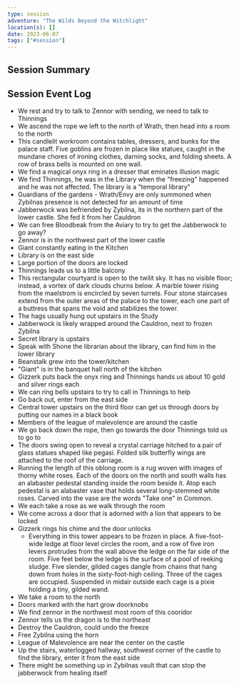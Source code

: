```yaml
---
type: session
adventure: "The Wilds Beyond the Witchlight"
location(s): []
date: 2023-06-07
tags: ["#session"]
---
```


## Session Summary

## Session Event Log

- We rest and try to talk to Zennor with sending, we need to talk to Thinnings
- We ascend the rope we left to the north of Wrath, then head into a room to the north
- This candlelit workroom contains tables, dressers, and bunks for the palace staff. Five goblins are frozen in place like statues, caught in the mundane chores of ironing clothes, darning socks, and folding sheets. A row of brass bells is mounted on one wall.
- We find a magical onyx ring in a dresser that eminates illusion magic
- We find Thinnings, he was in the Library when the "freezing" happened and he was not affected. The library is a "temporal library"
- Guardians of the gardens - Wrath/Envy are only summoned when Zybilnas presence is not detected for an amount of time
- Jabberwock was befriended by Zybilna, its in the northern part of the lower castle. She fed it from her Cauldron
- We can free Bloodbeak from the Aviary to try to get the Jabberwock to go away?
- Zennor is in the northwest part of the lower castle
- Giant constantly eating in the Kitchen
- Library is on the east side
- Large portion of the doors are locked
- Thinnings leads us to a little balcony
- This rectangular courtyard is open to the twilit sky. It has no visible floor; instead, a vortex of dark clouds churns below. A marble tower rising from the maelstrom is encircled by seven turrets. Four stone staircases extend from the outer areas of the palace to the tower, each one part of a buttress that spans the void and stabilizes the tower.
- The hags usually hung out upstairs in the Study
- Jabberwock is likely wrapped around the Cauldron, next to frozen Zybilna
- Secret library is upstairs
- Speak with Shone the librarian about the library, can find him in the lower library
- Beanstalk grew into the tower/kitchen
- "Giant" is in the banquet hall north of the kitchen
- Gizzerk puts back the onyx ring and Thinnings hands us about 10 gold and silver rings each
- We can ring bells upstairs to try to call in Thinnings to help
- Go back out, enter from the east side
- Central tower upstairs on the third floor can get us through doors by putting our names in a black book
- Members of the league of malevolence are around the castle
- We go back down the rope, then go towards the door Thinnings told us to go to
- The doors swing open to reveal a crystal carriage hitched to a pair of glass statues shaped like pegasi. Folded silk butterfly wings are attached to the roof of the carriage.
- Running the length of this oblong room is a rug woven with images of thorny white roses. Each of the doors on the north and south walls has an alabaster pedestal standing inside the room beside it. Atop each pedestal is an alabaster vase that holds several long-stemmed white roses. Carved into the vase are the words "Take one" in Common.
- We each take a rose as we walk through the room
- We come across a door that is adorned with a lion that appears to be locked
- Gizzerk rings his chime and the door unlocks
	- Everything in this tower appears to be frozen in place. A five-foot-wide ledge at floor level circles the room, and a row of five iron levers protrudes from the wall above the ledge on the far side of the room. Five feet below the ledge is the surface of a pool of reeking sludge. Five slender, gilded cages dangle from chains that hang down from holes in the sixty-foot-high ceiling. Three of the cages are occupied. Suspended in midair outside each cage is a pixie holding a tiny, gilded wand.
- We take a room to the north
- Doors marked with the hart grow doorknobs
- We find zennor in the northwest most room of this cooridor
- Zennor tells us the dragon is to the northeast
- Destroy the Cauldron, could undo the freeze
- Free Zybilna using the horn
- League of Malevolence are near the center on the castle
- Up the stairs, waterlogged hallway, southwest corner of the castle to find the library, enter it from the east side
- There might be something up in Zybilnas vault that can stop the jabberwock from healing itself